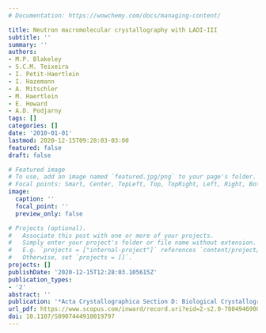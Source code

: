 ```yaml
---
# Documentation: https://wowchemy.com/docs/managing-content/

title: Neutron macromolecular crystallography with LADI-III
subtitle: ''
summary: ''
authors:
- M.P. Blakeley
- S.C.M. Teixeira
- I. Petit-Haertlein
- I. Hazemann
- A. Mitschler
- M. Haertlein
- E. Howard
- A.D. Podjarny
tags: []
categories: []
date: '2010-01-01'
lastmod: 2020-12-15T09:28:03-03:00
featured: false
draft: false

# Featured image
# To use, add an image named `featured.jpg/png` to your page's folder.
# Focal points: Smart, Center, TopLeft, Top, TopRight, Left, Right, BottomLeft, Bottom, BottomRight.
image:
  caption: ''
  focal_point: ''
  preview_only: false

# Projects (optional).
#   Associate this post with one or more of your projects.
#   Simply enter your project's folder or file name without extension.
#   E.g. `projects = ["internal-project"]` references `content/project/deep-learning/index.md`.
#   Otherwise, set `projects = []`.
projects: []
publishDate: '2020-12-15T12:28:03.105615Z'
publication_types:
- '2'
abstract: ''
publication: '*Acta Crystallographica Section D: Biological Crystallography*'
url_pdf: https://www.scopus.com/inward/record.uri?eid=2-s2.0-78049469008&doi=10.1107%2fS0907444910019797&partnerID=40&md5=b40d6a6fa2e6051ba7b3486009c26c41
doi: 10.1107/S0907444910019797
---
```

